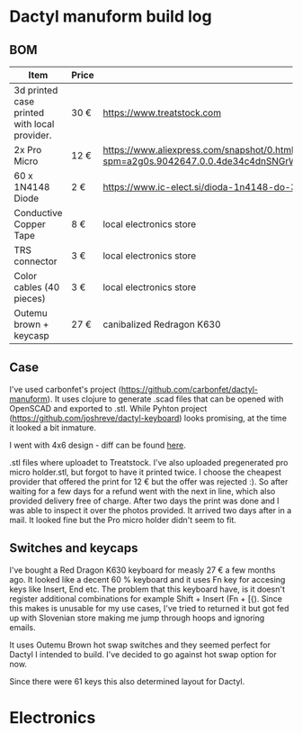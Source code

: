 # Dactyl manuform build log

## BOM
| Item                                         | Price | Location                                                                                                                       |
| --                                           | --    | --                                                                                                                             |
| 3d printed case printed with local provider. | 30 €  | https://www.treatstock.com                                                                                                     |
| 2x Pro Micro                                 | 12 €  | https://www.aliexpress.com/snapshot/0.html?spm=a2g0s.9042647.0.0.4de34c4dnSNGrW&orderId=8135886042885033&productId=32768308647 |
| 60 x 1N4148 Diode                            | 2 €   | https://www.ic-elect.si/dioda-1n4148-do-35-4ns-100v-0-5a-34483.html                                                            |
| Conductive Copper Tape                       | 8 €   | local electronics store                                                                                                        |
| TRS connector                                | 3 €   | local electronics store                                                                                                        |
| Color cables (40 pieces)                     | 3 €   | local electronics store                                                                                                        |
| Outemu brown + keycasp                       | 27 €  | canibalized Redragon K630                                                                                                      |


## Case

I've used carbonfet's project (https://github.com/carbonfet/dactyl-manuform). It uses clojure to generate .scad files that can be opened with OpenSCAD and exported to .stl. While Pyhton project (https://github.com/joshreve/dactyl-keyboard) looks promising, at the time it looked a bit inmature. 

I went with 4x6 design - diff can be found [here](https://github.com/TomazKarer/dactyl_buildlog/blob/main/case.diff).

.stl files where uploadet to Treatstock. I've also uploaded pregenerated pro micro holder.stl, but forgot to have it printed twice. I choose the cheapest provider that offered the print for 12 € but the offer was rejected :). So after waiting for a few days for a refund went with the next in line, which also provided delivery free of charge. After two days the print was done and I was able to inspect it over the photos provided. It arrived two days after in a mail. It looked fine but the Pro micro holder didn't seem to fit.

## Switches and keycaps

I've bought a Red Dragon K630 keyboard for measly 27 € a few months ago. It looked like a decent 60 % keyboard and it uses Fn key for accesing keys like Insert, End etc. The problem that this keyboard have, is it doesn't register additional combinations for example Shift + Insert (Fn + [{). Since this makes is unusable for my use cases, I've tried to returned it but got fed up with Slovenian store making me jump through hoops and ignoring emails.

It uses Outemu Brown hot swap switches and they seemed perfect for Dactyl I intended to build. I've decided to go against hot swap option for now.

Since there were 61 keys this also determined layout for Dactyl.

# Electronics


